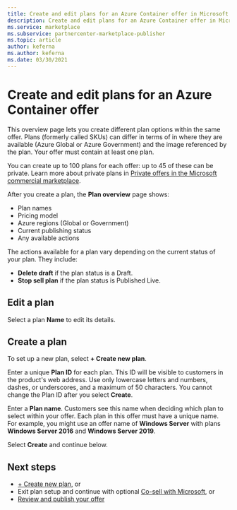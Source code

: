 ```yaml
---
title: Create and edit plans for an Azure Container offer in Microsoft AppSource.
description: Create and edit plans for an Azure Container offer in Microsoft AppSource.
ms.service: marketplace 
ms.subservice: partnercenter-marketplace-publisher
ms.topic: article
author: keferna
ms.author: keferna
ms.date: 03/30/2021
---
```


# Create and edit plans for an Azure Container offer

This overview page lets you create different plan options within the same offer. Plans (formerly called SKUs) can differ in terms of in where they are available (Azure Global or Azure Government) and the image referenced by the plan. Your offer must contain at least one plan.

You can create up to 100 plans for each offer: up to 45 of these can be private. Learn more about private plans in [Private offers in the Microsoft commercial marketplace](private-offers.md).

After you create a plan, the **Plan overview** page shows:

- Plan names
- Pricing model
- Azure regions (Global or Government)
- Current publishing status
- Any available actions

The actions available for a plan vary depending on the current status of your plan. They include:

- **Delete draft** if the plan status is a Draft.
- **Stop sell plan** if the plan status is Published Live.

## Edit a plan

Select a plan **Name** to edit its details.

## Create a plan

To set up a new plan, select **+ Create new plan**.

Enter a unique **Plan ID** for each plan. This ID will be visible to customers in the product's web address. Use only lowercase letters and numbers, dashes, or underscores, and a maximum of 50 characters. You cannot change the Plan ID after you select **Create**.

Enter a **Plan name**. Customers see this name when deciding which plan to select within your offer. Each plan in this offer must have a unique name. For example, you might use an offer name of **Windows Server** with plans **Windows Server 2016** and **Windows Server 2019**.

Select **Create** and continue below.

## Next steps

- [+ Create new plan](azure-container-plan-setup.md), or
- Exit plan setup and continue with optional [Co-sell with Microsoft](./co-sell-overview.md), or
- [Review and publish your offer](review-publish-offer.md)